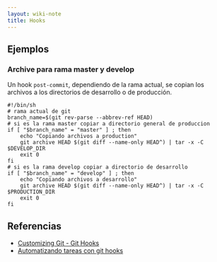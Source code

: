 ```yaml
---
layout: wiki-note
title: Hooks
---
```


## Ejemplos

### Archive para rama master y develop

Un hook `post-commit`, dependiendo de la rama actual, se copian los archivos a los directorios de desarrollo o de producción.

    #!/bin/sh
    # rama actual de git
    branch_name=$(git rev-parse --abbrev-ref HEAD)
    # si es la rama master copiar a directorio general de produccion
    if [ "$branch_name" = "master" ] ; then
        echo "Copiando archivos a production"
        git archive HEAD $(git diff --name-only HEAD^) | tar -x -C $DEVELOP_DIR
        exit 0
    fi
    # si es la rama develop copiar a directorio de desarrollo
    if [ "$branch_name" = "develop" ] ; then
        echo "Copiando archivos a desarrollo" 
        git archive HEAD $(git diff --name-only HEAD^) | tar -x -C $PRODUCTION_DIR
        exit 0
    fi

## Referencias

* [Customizing Git - Git Hooks](http://git-scm.com/book/en/Customizing-Git-Git-Hooks)  
* [Automatizando tareas con git hooks](http://juanpabloaj.com/2013/07/24/Automatizando-tareas-con-githooks/)  

